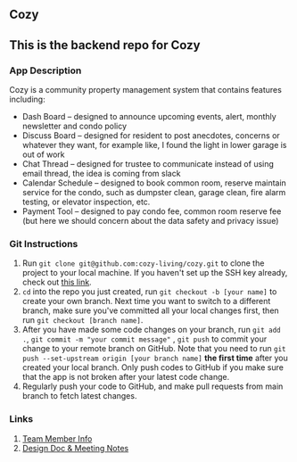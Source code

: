 ## Cozy

## This is the backend repo for Cozy

### App Description

Cozy is a community property management system that contains features including:

* Dash Board – designed to announce upcoming events, alert, monthly newsletter and condo policy
* Discuss Board – designed for resident to post anecdotes, concerns or whatever they want, for example like, I found the
  light in lower garage is out of work
* Chat Thread – designed for trustee to communicate instead of using email thread, the idea is coming from slack
* Calendar Schedule – designed to book common room, reserve maintain service for the condo, such as dumpster clean,
  garage clean, fire alarm testing, or elevator inspection, etc.
* Payment Tool – designed to pay condo fee, common room reserve fee (but here we should concern about the data safety
  and privacy issue)

### Git Instructions

1. Run `git clone git@github.com:cozy-living/cozy.git` to clone the project to your local machine. If you haven't set up
   the SSH key already, check out [this link](https://docs.github.com/en/authentication/connecting-to-github-with-ssh).
2. `cd` into the repo you just created, run `git checkout -b [your name]` to create your own branch. Next time you want
   to switch to a different branch, make sure you've committed all your local changes first, then
   run `git checkout [branch name]`.
3. After you have made some code changes on your branch, run `git add .`, `git commit -m "your commit message"`
   , `git push` to commit your change to your remote branch on GitHub. Note that you need to
   run `git push --set-upstream origin [your branch name]` **the first time** after you created your local branch. Only
   push codes to GitHub if you make sure that the app is not broken after your latest code change.
4. Regularly push your code to GitHub, and make pull requests from main branch to fetch latest changes.

### Links

1. [Team Member Info](https://docs.google.com/document/d/14SYkAEqYhgZmGCQBuUPtJFO8ZnaRMjY-mLqA42ufWHU/edit)
2. [Design Doc & Meeting Notes](https://docs.google.com/document/d/1nL4bcvQmQDJLTFW4MXks3bw_MohTKD96hatoA1upAeU/edit#heading=h.hx7xvlxavo3z)

